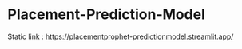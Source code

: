 # Placement-Prediction-Model

Static link : https://placementprophet-predictionmodel.streamlit.app/
